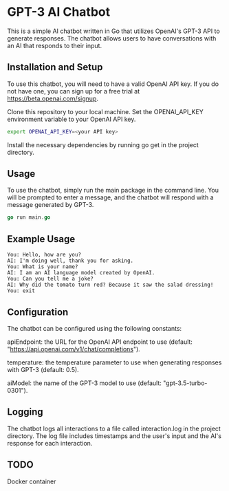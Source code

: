 # GPT-3 AI Chatbot

This is a simple AI chatbot written in Go that utilizes OpenAI's GPT-3 API to generate responses. The chatbot allows users to have conversations with an AI that responds to their input.

## Installation and Setup

To use this chatbot, you will need to have a valid OpenAI API key. If you do not have one, you can sign up for a free trial at https://beta.openai.com/signup.

Clone this repository to your local machine.
Set the OPENAI_API_KEY environment variable to your OpenAI API key.

```bash
export OPENAI_API_KEY=<your API key>
```

Install the necessary dependencies by running go get in the project directory.

## Usage

To use the chatbot, simply run the main package in the command line. You will be prompted to enter a message, and the chatbot will respond with a message generated by GPT-3.

```go
go run main.go
```

## Example Usage

```console
You: Hello, how are you?
AI: I'm doing well, thank you for asking.
You: What is your name?
AI: I am an AI language model created by OpenAI.
You: Can you tell me a joke?
AI: Why did the tomato turn red? Because it saw the salad dressing!
You: exit
```

## Configuration

The chatbot can be configured using the following constants:

apiEndpoint: the URL for the OpenAI API endpoint to use (default: "https://api.openai.com/v1/chat/completions").

temperature: the temperature parameter to use when generating responses with GPT-3 (default: 0.5).

aiModel: the name of the GPT-3 model to use (default: "gpt-3.5-turbo-0301").

## Logging

The chatbot logs all interactions to a file called interaction.log in the project directory. The log file includes timestamps and the user's input and the AI's response for each interaction.

## TODO

Docker container

